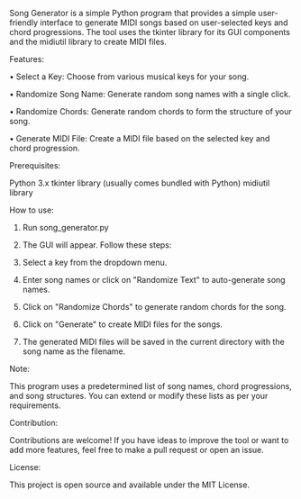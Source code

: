 
Song Generator is a simple Python program that provides a simple user-friendly interface to generate MIDI songs based on user-selected keys and chord progressions. The tool uses the tkinter library for its GUI components and the midiutil library to create MIDI files.



Features:

• Select a Key: Choose from various musical keys for your song.

• Randomize Song Name: Generate random song names with a single click.

• Randomize Chords: Generate random chords to form the structure of your song.

• Generate MIDI File: Create a MIDI file based on the selected key and chord progression.



Prerequisites:

Python 3.x
tkinter library (usually comes bundled with Python)
midiutil library



How to use: 

1. Run song_generator.py

2. The GUI will appear. Follow these steps:

3. Select a key from the dropdown menu.

4. Enter song names or click on "Randomize Text" to auto-generate song names.

5. Click on "Randomize Chords" to generate random chords for the song.

6. Click on "Generate" to create MIDI files for the songs.

7. The generated MIDI files will be saved in the current directory with the song name as the filename.



Note:

This program uses a predetermined list of song names, chord progressions, and song structures. You can extend or modify these lists as per your requirements.



Contribution:

Contributions are welcome! If you have ideas to improve the tool or want to add more features, feel free to make a pull request or open an issue.


License:

This project is open source and available under the MIT License.
